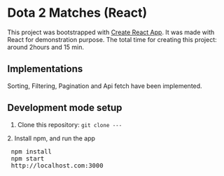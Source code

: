 # Dota 2 Matches (React)
This project was bootstrapped with [Create React App](https://github.com/facebook/create-react-app).
It was made with React for demonstration purpose. The total time for creating this project: around 2hours and 15 min.

## Implementations

Sorting, Filtering, Pagination and Api fetch have been implemented.

## Development mode setup

1. Clone this repository: `git clone ---`

<p>
2. Install npm, and run the app
<pre>
 npm install 
 npm start
 http://localhost.com:3000
</pre>
</p>